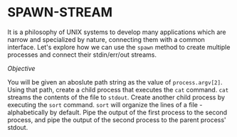# SPAWN-STREAM

It is a philosophy of UNIX systems to develop many applications which are narrow and specialized by nature, connecting them with a common interface. Let's explore how we can use the `spawn` method to create multiple processes and connect their stdin/err/out streams.

_Objective_

You will be given an aboslute path string as the value of `process.argv[2]`. Using that path, create a child process that executes the `cat` command. `cat` streams the contents of the file to `stdout`. Create another child process by executing the `sort` command. `sort` will organize the lines of a file - alphabetically by default. Pipe the output of the first process to the second process, and pipe the output of the second process to the parent process' stdout.
